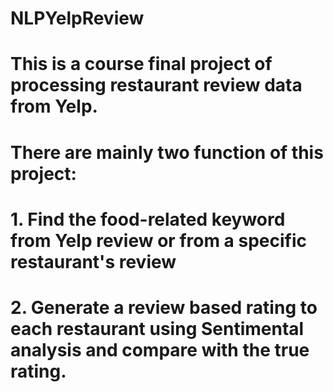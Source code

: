 # NLPYelpReview


# This is a course final project of processing restaurant review data from Yelp.

# There are mainly two function of this project:

#     1. Find the food-related keyword from Yelp review or from a specific restaurant's review
#
#     2. Generate a review based rating to each restaurant using Sentimental analysis and compare with the true rating.
#
#
#

